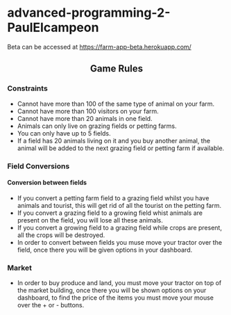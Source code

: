 # advanced-programming-2-PaulElcampeon

Beta can be accessed at https://farm-app-beta.herokuapp.com/

## <p align="center">Game Rules</p>

### Constraints
* Cannot have more than 100 of the same type of animal on your farm.
* Cannot have more than 100 visitors on your farm.
* Cannot have more than 20 animals in one field.
* Animals can only live on grazing fields or petting farms.
* You can only have up to 5 fields.
* If a field has 20 animals living on it and you buy another animal, the animal will be added to the next grazing field or petting farm if available.


### Field Conversions
#### Conversion between fields
* If you convert a petting farm field to a grazing field whilst you have animals and tourist, this will get rid of all the tourist on the petting farm.
* If you convert a grazing field to a growing field whist animals are present on the field, you will lose all these animals.
* If you convert a growing field to a grazing field while crops are present, all the crops will be destroyed. 
* In order to convert between fields you muse move your tractor over the field, once there you will be given options in your dashboard.

### Market
* In order to buy produce and land, you must move your tractor on top of the market building, once there you will be shown options on your dashboard, to find the price of the items you must move your mouse over the + or - buttons.
